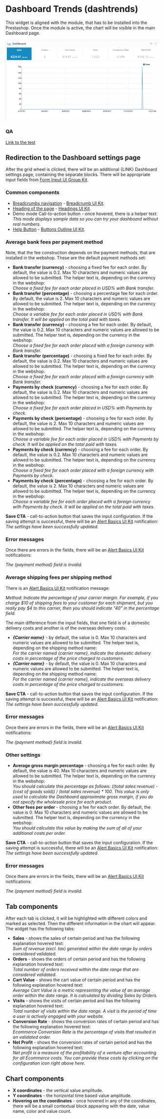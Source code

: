 # Dashboard Trends (dashtrends)

This widget is aligned with the module, that has to be installed into the Prestashop. Once the module is active, the chart will be visible in the main Dashboard page.

![Dashboard Trends UI](<../../../../../.gitbook/assets/image (1) (4) (4).png>)

### QA&#x20;

[Link to the test](https://build.prestashop-project.org/test-scenarios/scenarios/modules/dashtrends.html)

## Redirection to the Dashboard settings page

After the grid wheel is clicked, there will be an additional {LINK} Dashboard settings page, containing the separate blocks. There will be appropriate input fields from [Form Input UI Group Kit](https://build.prestashop.com/prestashop-ui-kit/?path=/story/forms--input-group).

### Common components <a href="#common-components" id="common-components"></a>

* [Breadcrumbs navigation](broken-reference) - [Breadcrumb UI Kit](https://build.prestashop.com/prestashop-ui-kit/?path=/story/breadcrumb--breadcrumb).
* [Heading of the page](broken-reference) - [Headings UI Kit](https://build.prestashop.com/prestashop-ui-kit/?path=/story/headings--headings).
* Demo mode Call-to-action button - once hovered, there is a helper text:\
  _This mode displays sample data so you can try your dashboard without real numbers._
* [Help Button](broken-reference) - [Buttons Outline UI Kit](https://build.prestashop.com/prestashop-ui-kit/?path=/story/buttons--outline).

### Average bank fees per payment method

Note, that the fee construction depends on the payment methods, that are installed in the webshop. These are the default payment methods set:

* **Bank transfer (currency)** - choosing a fixed fee for each order. By default, the value is 0.2. Max 10 characters and numeric values are allowed to be submitted. The helper text is, depending on the currency in the webshop:\
  _Choose a fixed fee for each order placed in USD% with Bank transfer._
* **Bank transfer (percentage)** - choosing a percentage fee for each order. By default, the value is 2. Max 10 characters and numeric values are allowed to be submitted. The helper text is, depending on the currency in the webshop:\
  _Choose a variable fee for each order placed in USD% with Bank transfer. It will be applied on the total paid with taxes._
* **Bank transfer** **(currency)** - choosing a fee for each order. By default, the value is 0.2. Max 10 characters and numeric values are allowed to be submitted. The helper text is, depending on the currency in the webshop:\
  _Choose a fixed fee for each order placed with a foreign currency with Bank transfer._
* **Bank transfer** **(percentage)** - choosing a fixed fee for each order. By default, the value is 0.2. Max 10 characters and numeric values are allowed to be submitted. The helper text is, depending on the currency in the webshop:\
  _Choose a fixed fee for each order placed with a foreign currency with Bank transfer._
* **Payments by check** **(currency)** - choosing a fee for each order. By default, the value is 0.2. Max 10 characters and numeric values are allowed to be submitted. The helper text is, depending on the currency in the webshop:\
  _Choose a fixed fee for each order placed in USD% with Payments by check._
* **Payments by check** **(percentage)** - choosing a fee for each order. By default, the value is 2. Max 10 characters and numeric values are allowed to be submitted. The helper text is, depending on the currency in the webshop:\
  _Choose a variable fee for each order placed in USD% with Payments by check. It will be applied on the total paid with taxes._
* **Payments by check** **(currency)** - choosing a fee for each order. By default, the value is 0.2. Max 10 characters and numeric values are allowed to be submitted. The helper text is, depending on the currency in the webshop:\
  _Choose a fixed fee for each order placed with a foreign currency with Payments by check._
* **Payments by check** **(percentage)** - choosing a fee for each order. By default, the value is 2. Max 10 characters and numeric values are allowed to be submitted. The helper text is, depending on the currency in the webshop:\
  _Choose a variable fee for each order placed with a foreign currency with Payments by check. It will be applied on the total paid with taxes._

**Save CTA** - call-to-action button that saves the input configuration. If the saving attempt is successful, there will be an [Alert Basics UI Kit](https://build.prestashop.com/prestashop-ui-kit/?path=/story/alerts--basics) notification:\
_The settings have been successfully updated._

### Error messages

Once there are errors in the fields, there will be an [Alert Basics UI Kit](https://build.prestashop.com/prestashop-ui-kit/?path=/story/alerts--basics) notifications:

_The {payment method} field is invalid._

### Average shipping fees per shipping method

There is an [Alert Basics UI Kit](https://build.prestashop.com/prestashop-ui-kit/?path=/story/alerts--basics) notification message:

_Method: Indicate the percentage of your carrier margin. For example, if you charge $10 of shipping fees to your customer for each shipment, but you really pay $4 to this carrier, then you should indicate "40" in the percentage field._

The main difference from the input fields, that one field is of a domestic delivery costs and another is of the overseas delivery costs.

* _**{Carrier name}** -_ by default, the value is 0. Max 10 characters and numeric values are allowed to be submitted. The helper text is, depending on the shipping method name:\
  _For the carrier named {carrier name}, indicate the domestic delivery costs in percentage of the price charged to customers._
* _**{Carrier name}** -_ by default, the value is 0. Max 10 characters and numeric values are allowed to be submitted. The helper text is, depending on the shipping method name:\
  _For the carrier named {carrier name}, indicate the overseas delivery costs in percentage of the price charged to customers._

**Save CTA** - call-to-action button that saves the input configuration. If the saving attempt is successful, there will be an [Alert Basics UI Kit](https://build.prestashop.com/prestashop-ui-kit/?path=/story/alerts--basics) notification:\
_The settings have been successfully updated._

### Error messages

Once there are errors in the fields, there will be an [Alert Basics UI Kit](https://build.prestashop.com/prestashop-ui-kit/?path=/story/alerts--basics) notifications:

_The {payment method} field is invalid._

### Other settings

* **Average gross margin percentage** - choosing a fee for each order. By default, the value is 40. Max 10 characters and numeric values are allowed to be submitted. The helper text is, depending on the currency in the webshop:\
  _You should calculate this percentage as follows: ((total sales revenue) - (cost of goods sold)) / (total sales revenue) \* 100. This value is only used to calculate the Dashboard approximate gross margin, if you do not specify the wholesale price for each product._
* **Other fees per order** - choosing a fee for each order. By default, the value is 0. Max 10 characters and numeric values are allowed to be submitted. The helper text is, depending on the currency in the webshop:\
  _You should calculate this value by making the sum of all of your additional costs per order._

**Save CTA** - call-to-action button that saves the input configuration. If the saving attempt is successful, there will be an [Alert Basics UI Kit](https://build.prestashop.com/prestashop-ui-kit/?path=/story/alerts--basics) notification:\
_The settings have been successfully updated._

### Error messages

Once there are errors in the fields, there will be an [Alert Basics UI Kit](https://build.prestashop.com/prestashop-ui-kit/?path=/story/alerts--basics) notifications:

_The {payment method} field is invalid._

## Tab components

After each tab is clicked, it will be highlighted with different colors and marked as selected. Then the different information in the chart will appear. The widget has the following tabs:

* **Sales** - shows the sales of certain period and has the following explanation hovered text:\
  _Sum of revenue (excl. tax) generated within the date range by orders considered validated._
* **Orders** - shows the orders of certain period and has the following explanation hovered text:\
  _Total number of orders received within the date range that are considered validated._
* **Cart Value** - shows the cart value of certain period and has the following explanation hovered text:\
  _Average Cart Value is a metric representing the value of an average order within the date range. It is calculated by dividing Sales by Orders._
* **Visits** - shows the visits of certain period and has the following explanation hovered text:\
  _Total number of visits within the date range. A visit is the period of time a user is actively engaged with your website._
* **Conversion Rate** - shows the conversion rates of certain period and has the following explanation hovered text:\
  _Ecommerce Conversion Rate is the percentage of visits that resulted in an validated order._
* **Net Profit** - shows the conversion rates of certain period and has the following explanation hovered text:\
  _Net profit is a measure of the profitability of a venture after accounting for all Ecommerce costs. You can provide these costs by clicking on the configuration icon right above here._

## Chart components

* **X coordinates** - the vertical value amplitude.
* **Y coordinates** - the horizontal time based value amplitude.
* **Hovering on the coordinates** - once hovered in any of the coordinates, there will be a small contextual block appearing with the date, value name, color and value count.
